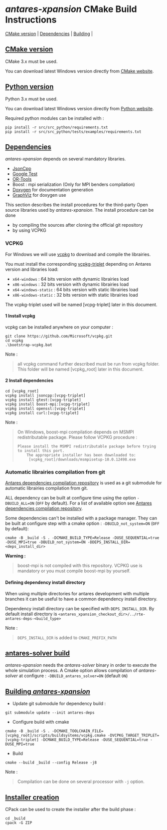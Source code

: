 # *antares-xpansion* CMake Build Instructions

 [CMake version](#cmake-version) | [Dependencies](#dependencies) | [Building](#building-antares-solution) |
 
## [CMake version](#cmake-version)
CMake 3.x must be used. 

You can download latest Windows version directly from [CMake website](https://cmake.org/download/).

## [Python version](#python-version)
Python 3.x must be used.

You can download latest Windows version directly from [Python website](https://www.python.org/downloads/windows/).

Required python modules can be installed with :
```
pip install -r src/src_python/requirements.txt
pip install -r src/src_python/tests/examples/requirements.txt
```

## [Dependencies](#deps)
*antares-xpansion* depends on several mandatory libraries. 
 - [JsonCpp](https://github.com/open-source-parsers/jsoncpp)
 - [Google Test](https://github.com/google/googletest)
 - [OR-Tools](https://github.com/AntaresSimulatorTeam/or-tools/tree/rte_dev_sirius)
 - Boost : mpi serialization (Only for MPI benders compilation)
 - [Doxygen](https://www.doxygen.nl/index.html) for documentation generation
 - [GraphViz](https://graphviz.org/) for doxygen use

This section describes the install procedures for the third-party Open source libraries used by *antares-xpansion*.
The install procedure can be done
- by compiling the sources after cloning the official git repository
- by using VCPKG

### VCPKG

For Windows we will use [vcpkg](https://github.com/microsoft/vcpkg) to download and compile the librairies.

You must install the corresponding [vcpkg-triplet](https://vcpkg.readthedocs.io/en/latest/users/integration/#triplet-selection) depending on Antares version and libraries load:

- ``x64-windows``        : 64 bits version with dynamic librairies load
- ``x86-windows``        : 32 bits version with dynamic librairies load
- ``x64-windows-static`` : 64 bits version with static librairies load
- ``x86-windows-static`` : 32 bits version with static librairies load

The vcpkg-triplet used will be named [vcpg-triplet] later in this document.

#### 1 Install vcpkg 

vcpkg can be installed anywhere on your computer :

```
git clone https://github.com/Microsoft/vcpkg.git
cd vcpkg
.\bootstrap-vcpkg.bat
```

Note :
> all vcpkg command further described must be run from vcpkg folder. This folder will be named [vcpkg_root] later in this document.


#### 2 Install dependencies
```
cd [vcpkg_root]
vcpkg install jsoncpp:[vcpg-triplet] 
vcpkg install gtest:[vcpg-triplet] 
vcpkg install boost-mpi:[vcpg-triplet]
vcpkg install openssl:[vcpg-triplet] 
vcpkg install curl:[vcpg-triplet]
```

Note :
> On Windows, boost-mpi compilation depends on MSMPI redistributable package. Please follow VCPKG procedure :
> ```
> Please install the MSMPI redistributable package before trying to install this port.
>     The appropriate installer has been downloaded to:
>      [vcpkg_root]/downloads/msmpisetup-10.0.12498.exe
> ``` 

### Automatic librairies compilation from git
[Antares dependencies compilation repository](https://github.com/AntaresSimulatorTeam/antares-deps) is used as a git submodule for automatic librairies compilation from git.

ALL dependency can be built at configure time using the option `-DBUILD_ALL=ON` (`OFF` by default). For a list of available option see [Antares dependencies compilation repository](https://github.com/AntaresSimulatorTeam/antares-deps).

Some dependencies can't be installed with a package manager. They can be built at configure step with a cmake option  : `-DBUILD_not_system=ON` (`OFF` by default):
```
cmake -B _build -S . -DCMAKE_BUILD_TYPE=Release -DUSE_SEQUENTIAL=true -DUSE_MPI=true -DBUILD_not_system=ON -DDEPS_INSTALL_DIR=<deps_install_dir>
```

**Warning :**
> boost-mpi is not compiled with this repository. VCPKG use is mandatory or you must compile boost-mpi by yourself.

#### Defining dependency install directory
When using multiple directories for antares development with multiple branches it can be useful to have a common dependency install directory.

Dependency install directory can be specified with `DEPS_INSTALL_DIR`. By default install directory is `<antares_xpansion_checkout_dir>/../rte-antares-deps-<build_type>`

Note :
> `DEPS_INSTALL_DIR` is added to `CMAKE_PREFIX_PATH`

## [antares-solver build](antares-solver-build)
*antares-xpansion* needs the *antares-solver* binary in order to execute the whole simulation process. A Cmake option allows compilation of *antares-solver* at configure : `-DBUILD_antares_solver=ON` (default `ON`)

## [Building *antares-xpansion*](#build)
- Update git submodule for dependency build :
```
git submodule update --init antares-deps
```
- Configure build with cmake

```
cmake -B _build -S . -DCMAKE_TOOLCHAIN_FILE=[vcpkg_root]/scripts/buildsystems/vcpkg.cmake -DVCPKG_TARGET_TRIPLET=[vcpkg-triplet] -DCMAKE_BUILD_TYPE=Release -DUSE_SEQUENTIAL=true -DUSE_MPI=true
```

- Build
 ```
cmake --build _build --config Release -j8
```
Note :
> Compilation can be done on several processor with ```-j``` option.

## [Installer creation](#installer)
CPack can be used to create the installer after the build phase :
 ```
cd _build
cpack -G ZIP
```